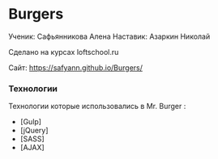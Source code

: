 # Burgers

Ученик: Сафьянникова Алена
Наставик: Азаркин Николай

 Сделано на курсах loftschool.ru
 
 Сайт: <https://safyann.github.io/Burgers/>

### Технологии

Технологии которые использовались в Mr. Burger :

* [Gulp]
* [jQuery]
* [SASS]
* [AJAX]
